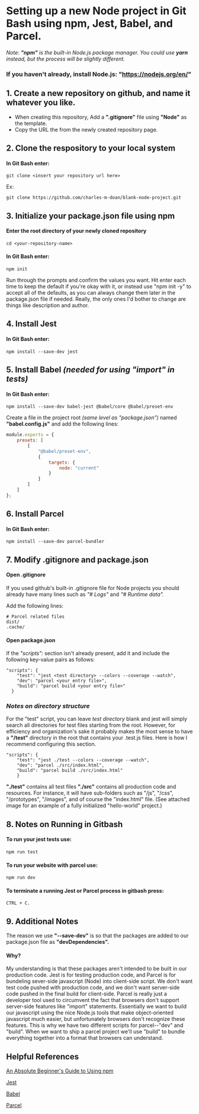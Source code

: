# Setting up a new Node project in Git Bash using npm, Jest, Babel, and Parcel.
*Note: **"npm"** is the built-in Node.js package manager. You could use **yarn** instead, but the process will be slightly different.*

### If you haven't already, install Node.js: "https://nodejs.org/en/"


## 1. Create a new repository on github, and name it whatever you like.
+ When creating this repository, Add a **".gitignore"** file using **"Node"** as the template.
+ Copy the URL the from the newly created repository page.

## 2. Clone the respository to your local system

#### In Git Bash enter:

```
git clone <insert your repository url here>
```

Ex:

```
git clone https://github.com/charles-m-doan/blank-node-project.git
```

## 3. Initialize your package.json file using npm

#### Enter the root directory of your newly cloned repository

```
cd <your-repository-name>
```

#### In Git Bash enter:

```
npm init
```

Run through the prompts and confirm the values you want.  Hit enter each time to keep the default if you're okay with it, or instead use "npm init -y" to accept all of the defaults, as you can always change them later in the package.json file if needed. Really, the only ones I'd bother to change are things like description and author.


## 4. Install Jest
#### In Git Bash enter:

```
npm install --save-dev jest
```

## 5. Install Babel *(needed for using "import" in tests)*

#### In Git Bash enter:

```
npm install --save-dev babel-jest @babel/core @babel/preset-env
```

Create a file in the project root *(same level as "package.json")* named **"babel.config.js"** and add the following lines:

```javascript
module.exports = {
	presets: [
		[
			"@babel/preset-env",
			{
				targets: {
					node: "current"
				}
			}
		]
	]
};
```

## 6. Install Parcel
#### In Git Bash enter:

```
npm install --save-dev parcel-bundler
```

## 7. Modify .gitignore and package.json

#### Open .gitignore
If you used github's built-in .gitignore file for Node projects you should already have many lines such as *"# Logs"* and *"# Runtime data".*

Add the following lines:

```
# Parcel related files
dist/
.cache/
```

#### Open package.json
If the *"scripts":* section isn't already present, add it and include the following key-value pairs as follows:

```
"scripts": {
	"test": "jest <test directory> --colors --coverage --watch",
	"dev": "parcel <your entry file>",
	"build": "parcel build <your entry file>"
  }
```

### *Notes on directory structure*

For the "test" script, you can leave *test directory* blank and jest will simply search all directories for test files starting from the root.  However, for efficiency and organization's sake it probably makes the most sense to have a **"/test"** directory in the root that contains your .test.js files.  Here is how I recommend configuring this section.

```
"scripts": {
	"test": "jest ./test --colors --coverage --watch",
	"dev": "parcel ./src/index.html",
	"build": "parcel build ./src/index.html"
	}
```

**"./test"** contains all test files
**"./src"** contains all production code and resources. For instance, it will have sub-folders such as "/js", "/css", "/prototypes", "/images", and of course the "index.html" file. (See attached image for an example of a fully initialized "hello-world" project.)

## 8. Notes on Running in Gitbash

#### To run your jest tests use:
```
npm run test
```

#### To run your website with parcel use:

```
npm run dev
```

#### To terminate a running Jest or Parcel process in gitbash press:

```
CTRL + C.
```

## 9. Additional Notes

The reason we use **"--save-dev"** is so that the packages are added to our package.json file as **"devDependencies".**

#### Why?
My understanding is that these packages aren't intended to be built in our production code. Jest is for testing production code, and Parcel is for bundeling sever-side javascript (Node) into client-side script. We don't want test code pushed with production code, and we don't want server-side code pushed in the final build for client-side. Parcel is really just a developer tool used to circumvent the fact that browsers don't support server-side features like "import" statements.  Essentially we want to build our javascript using the nice Node.js tools that make object-oriented javascript much easier, but unfortunately browsers don't recognize these features. This is why we have two different scripts for parcel--"dev" and "build".  When we want to ship a parcel project we'll use "build" to bundle everything together into a format that browsers can understand.

## Helpful References

[An Absolute Beginner's Guide to Using npm](https://nodesource.com/blog/an-absolute-beginners-guide-to-using-npm/)

[Jest](https://jestjs.io/docs/en/getting-started)

[Babel](https://babeljs.io/docs/en/babel-preset-env)

[Parcel](https://parceljs.org/getting_started.html)
